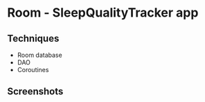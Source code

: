# Room - SleepQualityTracker app

## Techniques
* Room database
* DAO
* Coroutines

## Screenshots

